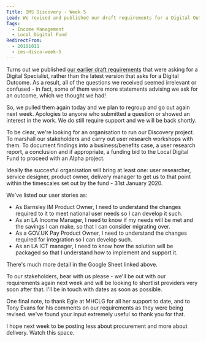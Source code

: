 ```yaml
---
Title: IMS Discovery - Week 5
Lead: We revised and published our draft requirements for a Digital Outcome this week and then promptly withdrew them!
Tags: 
  - Income Management
  - Local Digital Fund
RedirectFrom:
  - 20191011
  - ims-disco-week-5
---
```


Turns out we published [our earlier draft requirements](https://docs.google.com/spreadsheets/d/1MkzvoOmTRZtSGT18-xSNxeOWNiPkZG7phRg0BUPJsI4) that were asking for a Digital Specialist, rather than the latest version that asks for a Digital Outcome. As a result, all of the questions we received seemed irrelevant or confused - in fact, some of them were more statements advising we ask for an outcome, which we thought we had!

So, we pulled them again today and we plan to regroup and go out again next week. Apologies to anyone who submitted a question or showed an interest in the work. We do still require support and we will be back shortly.

To be clear, we're looking for an organisation to run our Discovery project. To marshall our stakeholders and carry out user research workshops with them. To document findings into a business/benefits case, a user research report, a conclusion and if appropriate, a funding bid to the Local Digital Fund to proceed with an Alpha project.

Ideally the succesful organisation will bring at least one: user researcher, service designer, product owner, delivery manager to get us to that point within the timescales set out by the fund - 31st January 2020.

We've listed our user stories as:

* As Barnsley IM Product Owner, I need to understand the changes required to it to meet national user needs so I can develop it such.
* As an LA Income Manager, I need to know if my needs will be met and the savings I can make, so that I can consider migrating over.
* As a GOV.UK Pay Product Owner, I need to understand the changes required for integration so I can develop such.
* As an LA ICT manager, I need to know how the solution will be packaged so that I understand how to implement and support it.

There's much more detail in the Google Sheet linked above.

To our stakeholders, bear with us please - we'll be out with our requirements again next week and will be looking to shortlist providers very soon after that. I'll be in touch with dates as soon as possible.

One final note, to thank Egle at MHCLG for all her support to date, and to Tony Evans for his comments on our requirements as they were being revised. we've found your input extremely useful so thank you for that.

I hope next week to be posting less about procurement and more about delivery. Watch this space.